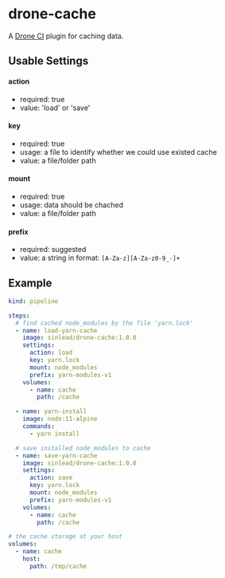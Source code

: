 # drone-cache

A [Drone CI](https://drone.io/) plugin for caching data.

## Usable Settings

#### action
- required: true
- value: 'load' or 'save'

#### key
- required: true
- usage: a file to identify whether we could use existed cache
- value: a file/folder path

#### mount
- required: true
- usage: data should be chached
- value: a file/folder path

#### prefix
- required: suggested
- value: a string in format: `[A-Za-z][A-Za-z0-9_-]+`

## Example

```yaml
kind: pipeline

steps:
  # find cached node_modules by the file 'yarn.lock'
  - name: load-yarn-cache
    image: sinlead/drone-cache:1.0.0
    settings:
      action: load
      key: yarn.lock
      mount: node_modules
      prefix: yarn-modules-v1
    volumes:
      - name: cache
        path: /cache

  - name: yarn-install
    image: node:11-alpine
    commands:
      - yarn install

  # save installed node_modules to cache
  - name: save-yarn-cache
    image: sinlead/drone-cache:1.0.0
    settings:
      action: save
      key: yarn.lock
      mount: node_modules
      prefix: yarn-modules-v1
    volumes:
      - name: cache
        path: /cache

# the cache storage at your host
volumes:
  - name: cache
    host:
      path: /tmp/cache
```
